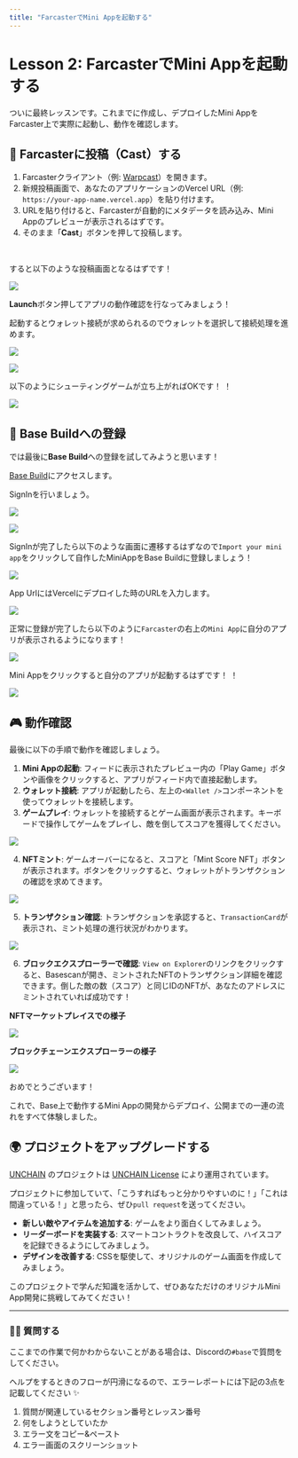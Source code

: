 ```yaml
---
title: "FarcasterでMini Appを起動する"
---
```


# Lesson 2: FarcasterでMini Appを起動する

ついに最終レッスンです。これまでに作成し、デプロイしたMini AppをFarcaster上で実際に起動し、動作を確認します。

## 🚀 Farcasterに投稿（Cast）する

1.  Farcasterクライアント（例: [Warpcast](https://warpcast.com/)）を開きます。
2.  新規投稿画面で、あなたのアプリケーションのVercel URL（例: `https://your-app-name.vercel.app`）を貼り付けます。
3.  URLを貼り付けると、Farcasterが自動的にメタデータを読み込み、Mini Appのプレビューが表示されるはずです。
4.  そのまま「**Cast**」ボタンを押して投稿します。

<br/>

すると以下のような投稿画面となるはずです！

![](/images/Base-Mini-Shooting-Game/section-4/lesson-2/0.png)

**Launch**ボタン押してアプリの動作確認を行なってみましょう！

起動するとウォレット接続が求められるのでウォレットを選択して接続処理を進めます。

![](/images/Base-Mini-Shooting-Game/section-4/lesson-2/1.png)

![](/images/Base-Mini-Shooting-Game/section-4/lesson-2/2.png)

以下のようにシューティングゲームが立ち上がればOKです！ ！

![](/images/Base-Mini-Shooting-Game/section-4/lesson-2/3.png)

## 🔨 Base Buildへの登録

では最後に**Base Build**への登録を試してみようと思います！

[Base Build](https://www.base.dev/)にアクセスします。

SignInを行いましょう。

![](/images/Base-Mini-Shooting-Game/section-4/lesson-2/4.png)

![](/images/Base-Mini-Shooting-Game/section-4/lesson-2/5.png)

SignInが完了したら以下のような画面に遷移するはずなので`Import your mini app`をクリックして自作したMiniAppをBase Buildに登録しましょう！

![](/images/Base-Mini-Shooting-Game/section-4/lesson-2/6.png)

App UrlにはVercelにデプロイした時のURLを入力します。

![](/images/Base-Mini-Shooting-Game/section-4/lesson-2/7.png)

正常に登録が完了したら以下のように`Farcaster`の右上の`Mini App`に自分のアプリが表示されるようになります！

![](/images/Base-Mini-Shooting-Game/section-4/lesson-2/8.png)

Mini Appをクリックすると自分のアプリが起動するはずです！ ！

![](/images/Base-Mini-Shooting-Game/section-4/lesson-2/9.png)

## 🎮 動作確認

最後に以下の手順で動作を確認しましょう。

1.  **Mini Appの起動**: フィードに表示されたプレビュー内の「Play Game」ボタンや画像をクリックすると、アプリがフィード内で直接起動します。
2.  **ウォレット接続**: アプリが起動したら、左上の`<Wallet />`コンポーネントを使ってウォレットを接続します。
3.  **ゲームプレイ**: ウォレットを接続するとゲーム画面が表示されます。キーボードで操作してゲームをプレイし、敵を倒してスコアを獲得してください。

![](/images/Base-Mini-Shooting-Game/section-4/lesson-2/10.png)

4.  **NFTミント**: ゲームオーバーになると、スコアと「Mint Score NFT」ボタンが表示されます。ボタンをクリックすると、ウォレットがトランザクションの確認を求めてきます。

![](/images/Base-Mini-Shooting-Game/section-4/lesson-2/11.png)

5.  **トランザクション確認**: トランザクションを承認すると、`TransactionCard`が表示され、ミント処理の進行状況がわかります。

![](/images/Base-Mini-Shooting-Game/section-4/lesson-2/12.png)

6.  **ブロックエクスプローラーで確認**: `View on Explorer`のリンクをクリックすると、Basescanが開き、ミントされたNFTのトランザクション詳細を確認できます。倒した敵の数（スコア）と同じIDのNFTが、あなたのアドレスにミントされていれば成功です！

**NFTマーケットプレイスでの様子**

![](/images/Base-Mini-Shooting-Game/section-4/lesson-2/13.png)

**ブロックチェーンエクスプローラーの様子**

![](/images/Base-Mini-Shooting-Game/section-4/lesson-2/14.png)

おめでとうございます！

これで、Base上で動作するMini Appの開発からデプロイ、公開までの一連の流れをすべて体験しました。

## 🌍 プロジェクトをアップグレードする

[UNCHAIN](https://unchain.tech/) のプロジェクトは [UNCHAIN License](https://github.com/unchain-tech/UNCHAIN-projects/blob/main/LICENSE) により運用されています。

プロジェクトに参加していて、「こうすればもっと分かりやすいのに！」「これは間違っている！」と思ったら、ぜひ`pull request`を送ってください。

-   **新しい敵やアイテムを追加する**: ゲームをより面白くしてみましょう。
-   **リーダーボードを実装する**: スマートコントラクトを改良して、ハイスコアを記録できるようにしてみましょう。
-   **デザインを改善する**: CSSを駆使して、オリジナルのゲーム画面を作成してみましょう。

このプロジェクトで学んだ知識を活かして、ぜひあなただけのオリジナルMini App開発に挑戦してみてください！

---

### 🙋‍♂️ 質問する

ここまでの作業で何かわからないことがある場合は、Discordの`#base`で質問をしてください。

ヘルプをするときのフローが円滑になるので、エラーレポートには下記の3点を記載してください ✨

1.  質問が関連しているセクション番号とレッスン番号
2.  何をしようとしていたか
3.  エラー文をコピー&ペースト
4.  エラー画面のスクリーンショット
